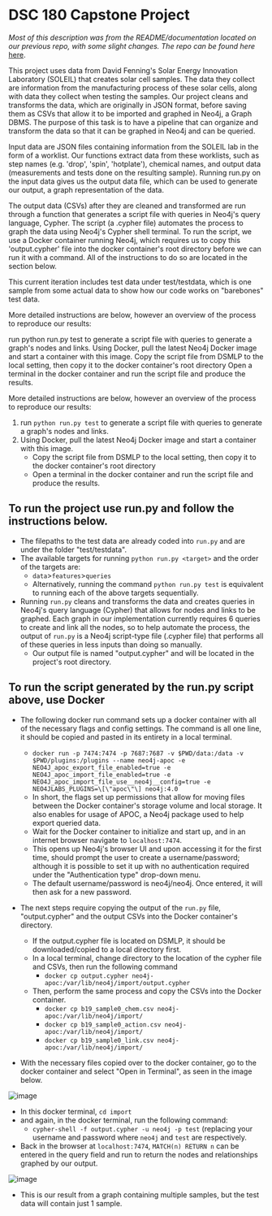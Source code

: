 # DSC 180 Capstone Project

*Most of this description was from the README/documentation located on our previous repo, with some slight changes. The repo can be found here* [here](https://github.com/rtvo20/dsc180_quarter1_submission).

This project uses data from David Fenning's Solar Energy Innovation Laboratory (SOLEIL) that creates solar cell samples. The data they collect are information from the manufacturing process of these solar cells, along with data they collect when testing the samples. Our project cleans and transforms the data, which are originally in JSON format, before saving them as CSVs that allow it to be imported and graphed in Neo4j, a Graph DBMS. The purpose of this task is to have a pipeline that can organize and transform the data so that it can be graphed in Neo4j and can be queried.

Input data are JSON files containing information from the SOLEIL lab in the form of a worklist. Our functions extract data from these worklists, such as step names (e.g. 'drop', 'spin', 'hotplate'), chemical names, and output data (measurements and tests done on the resulting sample). Running run.py on the input data gives us the output data file, which can be used to generate our output, a graph representation of the data.

The output data (CSVs) after they are cleaned and transformed are run through a function that generates a script file with queries in Neo4j's query language, Cypher. The script (a .cypher file) automates the process to graph the data using Neo4j's Cypher shell terminal. To run the script, we use a Docker container running Neo4j, which requires us to copy this 'output.cypher' file into the docker container's root directory before we can run it with a command. All of the instructions to do so are located in the section below.

This current iteration includes test data under test/testdata, which is one sample from some actual data to show how our code works on "barebones" test data.

More detailed instructions are below, however an overview of the process to reproduce our results:

run python run.py test to generate a script file with queries to generate a graph's nodes and links.
Using Docker, pull the latest Neo4j Docker image and start a container with this image.
Copy the script file from DSMLP to the local setting, then copy it to the docker container's root directory
Open a terminal in the docker container and run the script file and produce the results.

More detailed instructions are below, however an overview of the process to reproduce our results:
1. run ```python run.py test``` to generate a script file with queries to generate a graph's nodes and links.
2. Using Docker, pull the latest Neo4j Docker image and start a container with this image.
   * Copy the script file from DSMLP to the local setting, then copy it to the docker container's root directory
   * Open a terminal in the docker container and run the script file and produce the results.

## To run the project use run.py and follow the instructions below.

* The filepaths to the test data are already coded into ```run.py``` and are under the folder "test/testdata".
* The available targets for running ```python run.py <target>``` and the order of the targets are:
    * ```data```>```features```>```queries```
    * Alternatively, running the command ```python run.py test``` is equivalent to running each of the above targets sequentially.
* Running ```run.py``` cleans and transforms the data and creates queries in Neo4j's query language (Cypher) that allows for nodes and links to be graphed. Each graph in our implementation currently requires 6 queries to create and link all the nodes, so to help automate the process, the output of ```run.py``` is a Neo4j script-type file (.cypher file) that performs all of these queries in less inputs than doing so manually.
  * Our output file is named "output.cypher" and will be located in the project's root directory.

## To run the script generated by the run.py script above, use Docker

* The following docker run command sets up a docker container with all of the necessary flags and config settings. The command is all one line, it should be copied and pasted in its entirety in a local terminal.
    * ```docker run -p 7474:7474 -p 7687:7687 -v $PWD/data:/data -v $PWD/plugins:/plugins --name neo4j-apoc -e NEO4J_apoc_export_file_enabled=true -e NEO4J_apoc_import_file_enabled=true -e NEO4J_apoc_import_file_use__neo4j__config=true -e NEO4JLABS_PLUGINS=\[\"apoc\"\] neo4j:4.0```
    * In short, the flags set up permissions that allow for moving files between the Docker container's storage volume and local storage. It also enables for usage of APOC, a Neo4j package used to help export queried data.
    * Wait for the Docker container to initialize and start up, and in an internet browser navigate to `localhost:7474`.
    * This opens up Neo4j's browser UI and upon accessing it for the first time, should prompt the user to create a username/password; although it is possible to set it up with no authentication required under the "Authentication type" drop-down menu.
    * The default username/password is neo4j/neo4j. Once entered, it will then ask for a new password.

* The next steps require copying the output of the `run.py` file, "output.cypher" and the output CSVs into the Docker container's directory.
    * If the output.cypher file is located on DSMLP, it should be downloaded/copied to a local directory first.
    * In a local terminal, change directory to the location of the cypher file and CSVs, then run the following command
      * ```docker cp output.cypher neo4j-apoc:/var/lib/neo4j/import/output.cypher```
    * Then, perform the same process and copy the CSVs into the Docker container.
      * ```docker cp b19_sample0_chem.csv neo4j-apoc:/var/lib/neo4j/import/```
      * ```docker cp b19_sample0_action.csv neo4j-apoc:/var/lib/neo4j/import/```
      * ```docker cp b19_sample0_link.csv neo4j-apoc:/var/lib/neo4j/import/```

* With the necessary files copied over to the docker container, go to the docker container and select "Open in Terminal", as seen in the image below. 

![image](https://user-images.githubusercontent.com/59627502/218381794-04ed9f95-5fc9-4102-aa9c-d5c87adcee41.png)

  * In this docker terminal, `cd import`
  * and again, in the docker terminal, run the following command:
    * `cypher-shell -f output.cypher -u neo4j -p test` (replacing your username and password where `neo4j` and `test` are respectively.  
  * Back in the browser at `localhost:7474`, `MATCH(n) RETURN n` can be entered in the query field and run to return the nodes and relationships graphed by our output.

![image](https://user-images.githubusercontent.com/59627502/218383326-7880d998-0aeb-4b63-8ce6-24aad0ae5f85.png)
* This is our result from a graph containing multiple samples, but the test data will contain just 1 sample.
